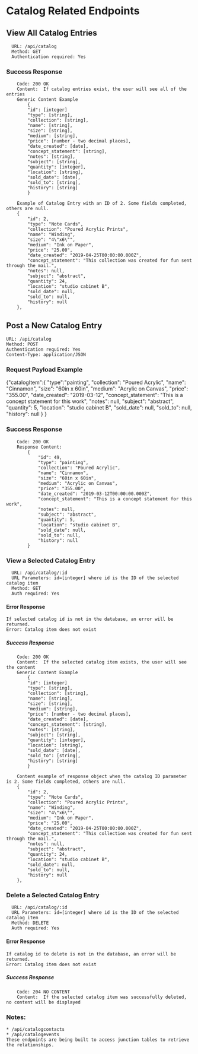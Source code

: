 # Catalog Related Endpoints

## View All Catalog Entries
      URL: /api/catalog
      Method: GET
      Authentication required: Yes
 
### Success Response
        Code: 200 OK
        Content:  If catalog entries exist, the user will see all of the entries
        Generic Content Example
            {
            "id": [integer]
            "type": [string],
            "collection": [string],
            "name": [string],
            "size": [string],
            "medium": [string],
            "price": [number - two decimal places],
            "date_created": [date],
            "concept_statement": [string],
            "notes": [string],
            "subject": [string],
            "quantity": [integer],
            "location": [string],
            "sold_date": [date],
            "sold_to": [string],
            "history": [string]
            }

        Example of Catalog Entry with an ID of 2. Some fields completed, others are null.  
        {
            "id": 2,
            "type": "Note Cards",
            "collection": "Poured Acrylic Prints",
            "name": "Winding",
            "size": "4\"x6\"",
            "medium": "Ink on Paper",
            "price": "25.00",
            "date_created": "2019-04-25T00:00:00.000Z",
            "concept_statement": "This collection was created for fun sent through the mail.",
            "notes": null,
            "subject": "abstract",
            "quantity": 24,
            "location": "studio cabinet B",
            "sold_date": null,
            "sold_to": null,
            "history": null
        },

## Post a New Catalog Entry      
    URL: /api/catalog
    Method: POST
    Authentication required: Yes
    Content-Type: application/JSON 

### Request Payload Example
  {"catalogItem":{
      "type":"painting",
      "collection": "Poured Acrylic", 
      "name": "Cinnamon",
      "size": "60in x 60in",
      "medium": "Acrylic on Canvas",
      "price": "355.00",
      "date_created": "2019-03-12",
      "concept_statement": "This is a concept statement for this work",
      "notes": null,
       "subject": "abstract",
       "quantity": 5,
       "location": "studio cabinet B",
       "sold_date": null,
       "sold_to": null,
       "history": null
    }
  }

### Success Response
        Code: 200 OK
        Response Content:  
            {
                "id": 49,
                "type": "painting",
                "collection": "Poured Acrylic",
                "name": "Cinnamon",
                "size": "60in x 60in",
                "medium": "Acrylic on Canvas",
                "price": "355.00",
                "date_created": "2019-03-12T00:00:00.000Z",
                "concept_statement": "This is a concept statement for this work",
                "notes": null,
                "subject": "abstract",
                "quantity": 5,
                "location": "studio cabinet B",
                "sold_date": null,
                "sold_to": null,
                "history": null
            }


### View a Selected Catalog Entry
      URL: /api/catalog/:id
      URL Parameters: id=[integer] where id is the ID of the selected catalog item
      Method: GET
      Auth required: Yes

#### Error Response 
    If selected catalog id is not in the database, an error will be returned.
    Error: Catalog item does not exist      

##### Success Response
        Code: 200 OK
        Content:  If the selected catalog item exists, the user will see the content
        Generic Content Example
            {
            "id": [integer]
            "type": [string],
            "collection": [string],
            "name": [string],
            "size": [string],
            "medium": [string],
            "price": [number - two decimal places],
            "date_created": [date],
            "concept_statement": [string],
            "notes": [string],
            "subject": [string],
            "quantity": [integer],
            "location": [string],
            "sold_date": [date],
            "sold_to": [string],
            "history": [string]
            }

        Content example of response object when the catalog ID parameter is 2. Some fields completed, others are null.  
        {
            "id": 2,
            "type": "Note Cards",
            "collection": "Poured Acrylic Prints",
            "name": "Winding",
            "size": "4\"x6\"",
            "medium": "Ink on Paper",
            "price": "25.00",
            "date_created": "2019-04-25T00:00:00.000Z",
            "concept_statement": "This collection was created for fun sent through the mail.",
            "notes": null,
            "subject": "abstract",
            "quantity": 24,
            "location": "studio cabinet B",
            "sold_date": null,
            "sold_to": null,
            "history": null
        },


### Delete a Selected Catalog Entry
      URL: /api/catalog/:id
      URL Parameters: id=[integer] where id is the ID of the selected catalog item
      Method: DELETE
      Auth required: Yes

#### Error Response 
    If catalog id to delete is not in the database, an error will be returned.
    Error: Catalog item does not exist  

##### Success Response
        Code: 204 NO CONTENT
        Content:  If the selected catalog item was successfully deleted, no content will be displayed


### Notes:

    * /api/catalogcontacts
    * /api/catalogevents
    These endpoints are being built to access junction tables to retrieve the relationships.  


